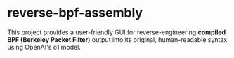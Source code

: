 # reverse-bpf-assembly
This project provides a user-friendly GUI for reverse-engineering **compiled BPF (Berkeley Packet Filter)** output into its original, human-readable syntax using OpenAI's o1 model.
